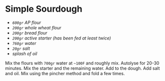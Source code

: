 # Simple Sourdough




* *`600gr` AP flour*
* *`200gr` whole wheat flour*
* *`200gr` bread flour*
* *`200gr` active starter (has been fed at least twice)*
* *`760gr` water*
* *`20gr` salt*
* *splash of oil*



Mix the flours with `700gr` water at `~100F` and roughly mix. Autolyse for 20-30 minutes.
Mix the starter and the remaining water. Add to the dough. Add salt and oil.
Mix using the pincher method and fold a few times.

